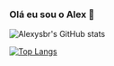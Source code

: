 ### Olá eu sou o Alex 👋

![Alexysbr's GitHub stats](https://github-readme-stats.vercel.app/api?username=alexysbr&show_icons=true&theme=tokyonight)

[![Top Langs](https://github-readme-stats.vercel.app/api/top-langs/?username=alexysbr&layout=compact)](https://github.com/alexysbr/github-readme-stats)
